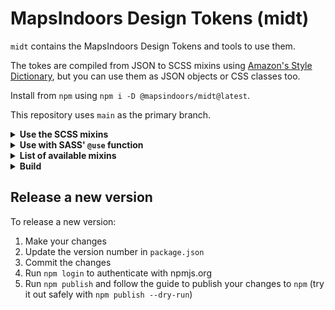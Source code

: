 # MapsIndoors Design Tokens (midt)

`midt` contains the MapsIndoors Design Tokens and tools to use them.

The tokes are compiled from JSON to SCSS mixins using [Amazon's Style Dictionary](https://github.com/amzn/style-dictionary), but you can use them as JSON objects or CSS classes too.

Install from `npm` using `npm i -D @mapsindoors/midt@latest`.

This repository uses `main` as the primary branch.

<details><summary><b>Use the SCSS mixins</b></summary>

Using the color-`@mixin` on a class in your CSS could look like this:

```css
.test {
  @include color.red(60);
}
```

If you want to make the color a shade darker, increase the number:

```css
.test {
  @include color.red(70);
}
```

You can use the same principles for applying padding or margin to an element like this:

```css
.test {
  @include margin(xx-large);
  @include padding(small);
}
```

Or set the z-index:

```css
.test {
  @include z-index(toast);
}
```

</details>

<details><summary><b>Use with SASS' <code>@use</code> function</b></summary>

SASS is moving away from explicitly `@import`ing towards [declaring what you want to `@use`](https://sass-lang.com/documentation/at-rules/use) instead:

```scss
@use 'color';

.test {
  @include color.red(60);
}
```

</details>

<details><summary><b>List of available mixins</b></summary>

These are all of the available mixins, and how you can reference them after installing this package:

```scss
@use "node_modules/midt/background-color";
@use "node_modules/midt/border-color";
@use "node_modules/midt/border-radius";
@use "node_modules/midt/border";
@use "node_modules/midt/color";
@use "node_modules/midt/elevation";
@use "node_modules/midt/font";
@use "node_modules/midt/icons";
@use "node_modules/midt/margin";
@use "node_modules/midt/opacity";
@use "node_modules/midt/padding";
@use "node_modules/midt/sizing";
@use "node_modules/midt/transitions";
@use "node_modules/midt/z-index";
```

</details>

<details><summary><b>Build</b></summary>

1. Clone this repository `git clone git@github:mapspeople/web-ui.git && cd web-ui/packages/midt`
2. Build the Design Tokens using `style-dictionary`:

```bash
npm run build
```

You should see something like this output:

```bash
> midt@1.0.0 build ~/dev/midt
> style-dictionary build

scss
✔︎  build/scss/_variables.scss
```

If you want to watch for changes to the `properties` folder, you can use `npm run watch` and `_variables.scss` will be updated continuously.

You can read more about how Style Dictionary handles the merging and compilation of the JSON-files in the [Style Dictionary repository](https://github.com/amzn/style-dictionary).
</details>

## Release a new version

To release a new version:

1. Make your changes
2. Update the version number in `package.json`
3. Commit the changes
4. Run `npm login` to authenticate with npmjs.org
5. Run `npm publish` and follow the guide to publish your changes to `npm` (try it out safely with `npm publish --dry-run`)
